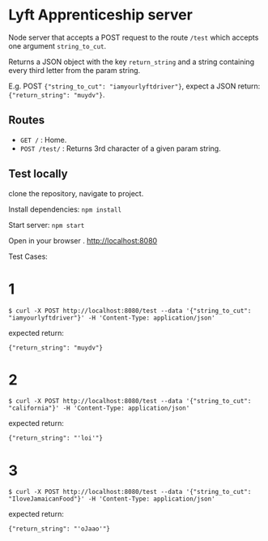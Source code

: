 # Lyft Apprenticeship server

 Node server that accepts a POST request to the route `/test` which accepts one argument `string_to_cut`.

 Returns a JSON object with the key `return_string` and a string containing every third letter from the param string.

 E.g. POST `{"string_to_cut": "iamyourlyftdriver"}`, expect a JSON return: `{"return_string": "muydv"}`.


## Routes
- `GET /`       : Home.
- `POST /test/` : Returns 3rd character of a given param string. 

## Test locally 
 
clone the repository, navigate to project.

Install dependencies: `npm install`

Start server: `npm start`

Open in your browser . [http://localhost:8080](http://localhost:8080) 


Test Cases:
# 1
```
$ curl -X POST http://localhost:8080/test --data '{"string_to_cut": "iamyourlyftdriver"}' -H 'Content-Type: application/json'
```

expected return:

`{"return_string": "muydv"}`


# 2
```
$ curl -X POST http://localhost:8080/test --data '{"string_to_cut": "california"}' -H 'Content-Type: application/json'
```

expected return:

`{"return_string": "'loi'"}`


# 3
```
$ curl -X POST http://localhost:8080/test --data '{"string_to_cut": "IloveJamaicanFood"}' -H 'Content-Type: application/json'
```

expected return:

`{"return_string": "'oJaao'"}`












